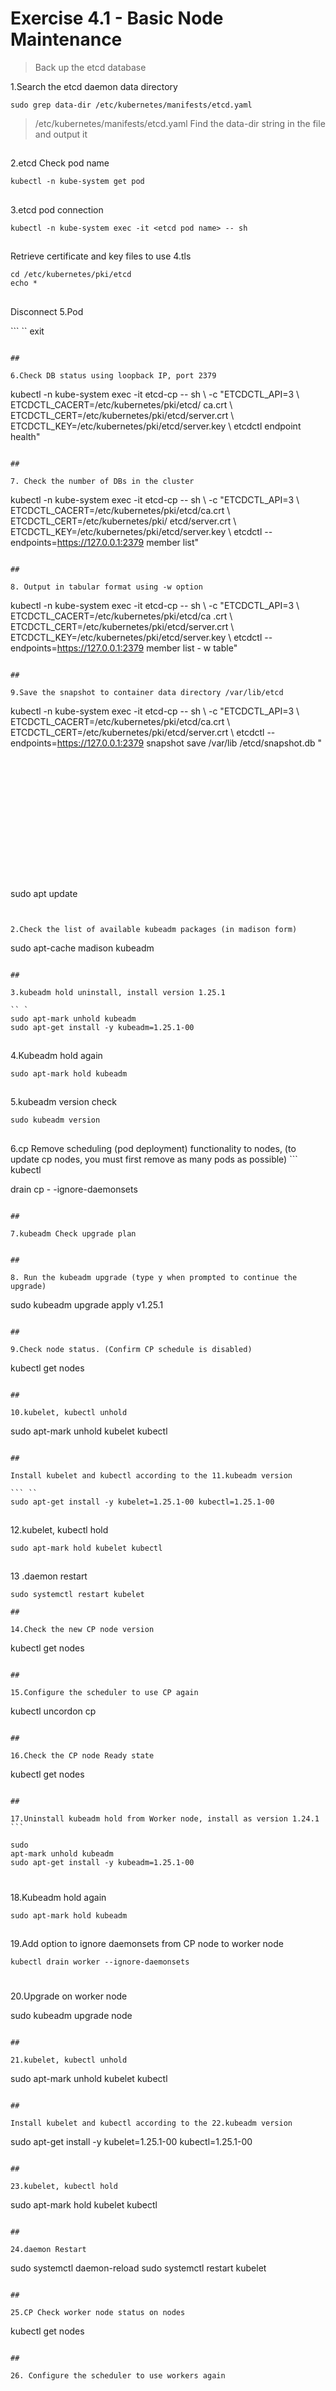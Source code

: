 # Exercise 4.1 - Basic Node Maintenance

> Back up the etcd database 

1.Search the etcd daemon data directory 

``` 
sudo grep data-dir /etc/kubernetes/manifests/etcd.yaml 
``` 
> /etc/kubernetes/manifests/etcd.yaml Find the data-dir string in the file and output it 


## 

2.etcd Check pod name 

``` 
kubectl -n kube-system get pod 
``` 

## 

3.etcd pod connection 

``` 
kubectl -n kube-system exec -it <etcd pod name> -- sh 
``` 

## 

Retrieve certificate and key files to use 4.tls 

``` 
cd /etc/kubernetes/pki/etcd 
echo * 
``` 

## 

Disconnect 5.Pod 

``` `` 
exit 
``` 

##

6.Check DB status using loopback IP, port 2379 

``` 
kubectl -n kube-system exec -it etcd-cp -- sh \ 
-c "ETCDCTL_API=3 \ 
ETCDCTL_CACERT=/etc/kubernetes/pki/etcd/ ca.crt \ 
ETCDCTL_CERT=/etc/kubernetes/pki/etcd/server.crt \ 
ETCDCTL_KEY=/etc/kubernetes/pki/etcd/server.key \ 
etcdctl endpoint health" 
``` 

## 

7. Check the number of DBs in the cluster 

``` 
kubectl -n kube-system exec -it etcd-cp -- sh \ 
-c "ETCDCTL_API=3 \ 
ETCDCTL_CACERT=/etc/kubernetes/pki/etcd/ca.crt \ 
ETCDCTL_CERT=/etc/kubernetes/pki/ etcd/server.crt \ 
ETCDCTL_KEY=/etc/kubernetes/pki/etcd/server.key \ 
etcdctl --endpoints=https://127.0.0.1:2379 member list" 
``` 

##

8. Output in tabular format using -w option 

``` 
kubectl -n kube-system exec -it etcd-cp -- sh \ 
-c "ETCDCTL_API=3 \ 
ETCDCTL_CACERT=/etc/kubernetes/pki/etcd/ca .crt \ 
ETCDCTL_CERT=/etc/kubernetes/pki/etcd/server.crt \ 
ETCDCTL_KEY=/etc/kubernetes/pki/etcd/server.key \ 
etcdctl --endpoints=https://127.0.0.1:2379 member list - w table" 
``` 

## 

9.Save the snapshot to container data directory /var/lib/etcd 

``` 
kubectl -n kube-system exec -it etcd-cp -- sh \ 
-c "ETCDCTL_API=3 \ 
ETCDCTL_CACERT=/etc/kubernetes/pki/etcd/ca.crt \ 
ETCDCTL_CERT=/etc/kubernetes/pki/etcd/server.crt \ 
etcdctl --endpoints=https://127.0.0.1:2379 snapshot save /var/lib /etcd/snapshot.db " 
```















``` 
sudo apt update 
``` 


2.Check the list of available kubeadm packages (in madison form) 

``` 
sudo apt-cache madison kubeadm 
``` 

## 

3.kubeadm hold uninstall, install version 1.25.1 

`` ` 
sudo apt-mark unhold kubeadm 
sudo apt-get install -y kubeadm=1.25.1-00 
``` 

## 

4.Kubeadm hold again 

``` 
sudo apt-mark hold kubeadm 
``` 

## 

5.kubeadm version check 

``` 
sudo kubeadm version 
``` 

## 

6.cp Remove scheduling (pod deployment) functionality to nodes, (to update cp nodes, you must first remove as many pods as possible) ``` kubectl 

drain 
cp - -ignore-daemonsets 
``` 

## 

7.kubeadm Check upgrade plan

``` 
``` 

## 

8. Run the kubeadm upgrade (type y when prompted to continue the upgrade) 

``` 
sudo kubeadm upgrade apply v1.25.1 
``` 

## 

9.Check node status. (Confirm CP schedule is disabled) 

``` 
kubectl get nodes 
``` 

## 

10.kubelet, kubectl unhold 

``` 
sudo apt-mark unhold kubelet kubectl 
``` 

## 

Install kubelet and kubectl according to the 11.kubeadm version 

``` `` 
sudo apt-get install -y kubelet=1.25.1-00 kubectl=1.25.1-00 
``` 

## 

12.kubelet, kubectl hold 

``` 
sudo apt-mark hold kubelet kubectl 
``` 

## 

13 .daemon restart 

``` 
sudo systemctl restart kubelet

## 

14.Check the new CP node version 

``` 
kubectl get nodes 
``` 

## 

15.Configure the scheduler to use CP again 

``` 
kubectl uncordon cp 
``` 

## 

16.Check the CP node Ready state 

``` 
kubectl get nodes 
``` 

## 

17.Uninstall kubeadm hold from Worker node, install as version 1.24.1 ``` 

sudo 
apt-mark unhold kubeadm 
sudo apt-get install -y kubeadm=1.25.1-00 
``` 

# #

18.Kubeadm hold again 

``` 
sudo apt-mark hold kubeadm 
``` 

## 

19.Add option to ignore daemonsets from CP node to worker node 

``` 
kubectl drain worker --ignore-daemonsets 
``` 

# #

20.Upgrade on worker node 

sudo kubeadm upgrade node 
``` 

## 

21.kubelet, kubectl unhold 

``` 
sudo apt-mark unhold kubelet kubectl 
``` 

## 

Install kubelet and kubectl according to the 22.kubeadm version 

``` 
sudo apt-get install -y kubelet=1.25.1-00 kubectl=1.25.1-00 
``` 

## 

23.kubelet, kubectl hold 

``` 
sudo apt-mark hold kubelet kubectl 
``` 

## 

24.daemon Restart 

``` 
sudo systemctl daemon-reload 
sudo systemctl restart kubelet 
``` 

## 

25.CP Check worker node status on nodes 

``` 
kubectl get nodes 
``` 

##

26. Configure the scheduler to use workers again 

```


